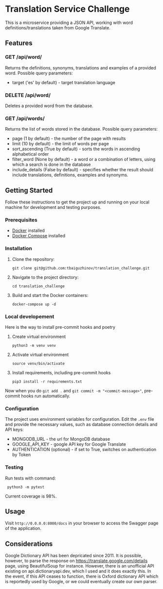 # Translation Service Challenge

This is a microservice providing a JSON API, working with word definitions/translations taken from Google Translate.

## Features

### GET /api/word/<str>

Returns the definitions, synonyms, translations and examples of a provided word.
Possible query parameters:

- target ('es' by default) - target translation language

### DELETE /api/word/

Deletes a provided word from the database.

### GET /api/words/

Returns the list of words stored in the database.
Possible query parameters:

- page (1 by default) - the number of the page with results
- limit (10 by default) - the limit of words per page
- sort_ascending (True by default) - sorts the words in ascending alphabetical order
- filter_word (None by default) - a word or a combination of letters, using which a search is done in the database
- include_details (False by default) - specifies whether the result should include translations, definitions, examples and synonyms.

## Getting Started

Follow these instructions to get the project up and running on your local machine for development and testing purposes.

### Prerequisites

- [Docker](https://www.docker.com/) installed
- [Docker Compose](https://docs.docker.com/compose/) installed

### Installation

1. Clone the repository:

   ```
   git clone git@github.com:tbaiguzhinov/translation_challenge.git
   ```

2. Navigate to the project directory:

   ```
   cd translation_challenge
   ```

3. Build and start the Docker containers:

   ```
   docker-compose up -d
   ```

### Local developement

Here is the way to install pre-commit hooks and poetry

1. Create virtual environment

   ```
   python3 -m venv venv
   ```

2. Activate virtual environment

   ```
   source venv/bin/activate
   ```

3. Install requirements, including pre-commit hooks
   ```
   pip3 install -r requirements.txt
   ```

Now when you do `git add .` and `git commit -m "<commit-message>"`, pre-commit hooks run automatically.

### Configuration

The project uses environment variables for configuration. Edit the `.env` file and provide the necessary values, such as database connection details and API keys:

- MONGODB_URL - the url for MongoDB database
- GOOGLE_API_KEY - google API key for Google Translate
- AUTHENTICATION (optional) - if set to True, switches on authentication by Token

### Testing

Run tests with command:

```
 python3 -m pytest
```

Current coverage is 98%.

## Usage

Visit `http://0.0.0.0:8000/docs` in your browser to access the Swagger page of the application.

## Considerations

Google Dictionary API has been depricated since 2011. It is possible, however, to parse the response on https://translate.google.com/details page, using BeautifulSoup for instance. However, there is an unofficial API existing on api.dictionaryapi.dev, which I used and it does exactly this. In the event, if this API ceases to function, there is Oxford dictionary API which is reportedly used by Google, or we could eventually create our own parser.

